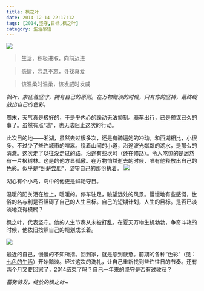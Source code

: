 ```yaml
---
title: 枫之叶
date: 2014-12-14 22:17:12
tags: [2014,坚守,目标,枫之叶]
category: 生活感悟
---
```

![](http://of7369y0i.bkt.clouddn.com/2014/11/14/%E6%8D%95%E8%8E%B7.JPG)

>生活，积极进取，向前迈进

>感情，念念不忘，寻找真爱

>该温柔时温柔，该发威时发威

*枫叶，象征着坚守，拥有自己的原则。在万物黯淡的时候，只有你的坚持，最终绽放出自己的色彩。*

<!--more-->

周末，天气真是极好的，于是乎内心的躁动无法抑制。骑车出行，已是预谋已久的事了。虽然有点“凉”，也无法阻止这次的行动。

此次目的地——湘湖，虽然去过很多次，还是有骑遍她的冲动。和西湖相比，小很多。不过少了些许城市的喧嚣。绕着山间的小道，沿途波光粼粼的湖水，是那么的清澈。这次走了以往没走过的路，沿途有些坎坷（还在修路）。令人吃惊的是居然有一片枫树林。这是的他方显孤傲。在万物悄然逝去的时候，唯有他释放出自己的色彩。似乎是“卧薪尝胆”，坚守自己的那份执着。
![](http://of7369y0i.bkt.clouddn.com/2014/11/14/1.JPG)

湖心有个小岛，岛中的他更是鲜艳夺目。

温暖的阳关洒在脸上，暖暖的。停车驻足，眺望远处的风景。慢慢地有些感慨，世俗的名与利是否阻碍了自己的人生目标。自己的短期计划，人生的目标。是否已淡淡地变得模糊？

枫之叶，代表坚守。他的人生节奏从未被打乱。在夏天万物生机勃勃，争奇斗艳的时候，他依旧按照自己的规划成长着。

![](http://of7369y0i.bkt.clouddn.com/2014/11/14/2.JPG)

最近的自己，慢慢的不知所措。回到家，就是感到疲惫。前期的各种“色彩”（见：[七色的生活]()）开始黯淡。经过这次的洗礼，让自己重新找到些许往日的节奏。还有两个月又要回家了，2014结束了吗？自己一年来的坚守是否有过收获？

*蓄势待发，绽放的枫之叶~*

